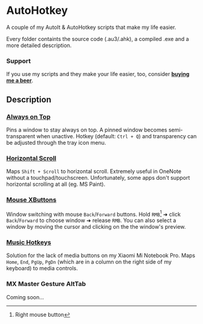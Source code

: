 # AutoHotkey

A couple of my AutoIt & AutoHotkey scripts that make my life easier.

Every folder containts the source code (.au3/.ahk), a compiled .exe and a more detailed description.

### Support

If you use my scripts and they make your life easier, too, consider [**buying me a beer**](https://www.buymeacoffee.com/nizioleque).

## Description

### [Always on Top](Always%20on%20Top)
Pins a window to stay always on top. A pinned window becomes semi-transparent when unactive. Hotkey (default: `Ctrl + Q`) and transparency can be adjusted through the tray icon menu. 

### [Horizontal Scroll](Horizontal%20Scroll)
Maps `Shift + Scroll` to horizontal scroll. Extremely useful in OneNote without a touchpad/touchscreen. Unfortunately, some apps don't support horizontal scrolling at all (eg. MS Paint).

### [Mouse XButtons](Mouse%20XButtons)
Window switching with mouse `Back`/`Forward` buttons. Hold `RMB`[^1] ➜ click `Back`/`Forward` to choose window ➜ release `RMB`. You can also select a window by moving the cursor and clicking on the the window's preview.

### [Music Hotkeys](Music%20Hotkeys)
Solution for the lack of media buttons on my Xiaomi Mi Notebook Pro. Maps `Home`, `End`, `PgUp`, `PgDn` (which are in a column on the right side of my keyboard) to media controls.

### MX Master Gesture AltTab

Coming soon...

[^1]: Right mouse button
